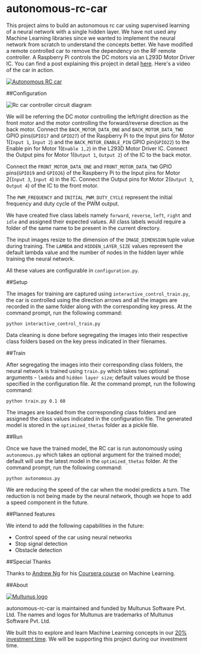 # autonomous-rc-car

This project aims to build an autonomous rc car using supervised learning of a neural network with a single hidden layer. We have not used any Machine Learning libraries since we wanted to implement the neural network from scratch to understand the concepts better. We have modified a remote controlled car to remove the dependency on the RF remote controller. A Raspberry Pi controls the DC motors via an L293D Motor Driver IC. You can find a post explaining this project in detail [here](http://www.multunus.com/blog/2016/07/autonomous-rc-car-using-raspberry-pi-and-neural-networks/). Here's a video of the car in action.

[![Autonomous RC car](https://img.youtube.com/vi/dCyBvLjW6X0/maxresdefault.jpg)](https://www.youtube.com/watch?v=dCyBvLjW6X0&vq=hd1080)

##Configuration

![Rc car controller circuit diagram](https://s3.amazonaws.com/multunus-images/rc_car_circuit_diagram.png)

We will be referring the DC motor controlling the left/right direction as the front motor and the motor controlling the forward/reverse direction as the back motor. Connect the ```BACK_MOTOR_DATA_ONE``` and ```BACK_MOTOR_DATA_TWO``` GPIO pins(`GPIO17` and `GPIO27`) of the Raspberry Pi to the Input pins for Motor 1(`Input 1`, `Input 2`) and the ```BACK_MOTOR_ENABLE_PIN``` GPIO pin(`GPIO22`) to the Enable pin for Motor 1(`Enable 1,2`) in the L293D Motor Driver IC. Connect the Output pins for Motor 1(`Output 1`, `Output 2`) of the IC to the back motor.

Connect the ```FRONT_MOTOR_DATA_ONE``` and ```FRONT_MOTOR_DATA_TWO``` GPIO pins(`GPIO19` and `GPIO26`) of the Raspberry Pi to the Input pins for Motor 2(`Input 3`, `Input 4`) in the IC. Connect the Output pins for Motor 2(`Output 3`, `Output 4`) of the IC to the front motor.

The ```PWM_FREQUENCY``` and ```INITIAL_PWM_DUTY_CYCLE``` represent the initial frequency and duty cycle of the PWM output.

We have created five class labels namely ```forward```, ```reverse```, ```left```, ```right``` and ```idle``` and assigned their expected values. All class labels would require a folder of the same name to be present in the current directory.

The input images resize to the dimension of the ```IMAGE_DIMENSION``` tuple value during training. The ```LAMBDA``` and ```HIDDEN_LAYER_SIZE``` values represent the default lambda value and the number of nodes in the hidden layer while training the neural network.

All these values are configurable in ```configuration.py```.

##Setup

The images for training are captured using ```interactive_control_train.py```, the car is controlled using the direction arrows and all the images are recorded in the same folder along with the corresponding key press. At the command prompt, run the following command:

```
python interactive_control_train.py
```

Data cleaning is done before segregating the images into their respective class folders based on the key press indicated in their filenames.

##Train

After segregating the images into their corresponding class folders, the neural network is trained using ```train.py``` which takes two optional arguments - ```lambda``` and ```hidden layer size```;  default values would be those specified in the configuration file. At the command prompt, run the following command:

```
python train.py 0.1 60
```

The images are loaded from the corresponding class folders and are assigned the class values indicated in the configuration file. The generated model is stored in the ```optimized_thetas``` folder as a pickle file.

##Run

Once we have the trained model, the RC car is run autonomously using ```autonomous.py``` which takes an optional argument for the trained model; default will use the latest model in the ```optimized_thetas``` folder. At the command prompt, run the following command:

```
python autonomous.py
```

We are reducing the speed of the car when the model predicts a turn. The reduction is not being made by the neural network, though we hope to add a speed component in the future.

##Planned features

We intend to add the following capabilities in the future:
* Control speed of the car using neural networks
* Stop signal detection
* Obstacle  detection

##Special Thanks

Thanks to [Andrew Ng](http://www.andrewng.org/) for his [Coursera course](http://www.coursera.org/learn/machine-learning) on Machine Learning.

##About

[![Multunus logo](https://camo.githubusercontent.com/c0701d8866d0962ddc36db56dbf1ce93d712800e/68747470733a2f2f73332e616d617a6f6e6177732e636f6d2f6d756c74756e75732d696d616765732f4d756c74756e75735f4c6f676f5f566563746f725f726573697a65642e706e67)](http://www.multunus.com/?utm_source=github)

autonomous-rc-car is maintained and funded by Multunus Software Pvt. Ltd.
The names and logos for Multunus are trademarks of Multunus Software Pvt. Ltd.

We built this to explore and learn Machine Learning concepts in our [20% investment time](http://www.multunus.com/blog/2016/01/20-investment-time-background-story/). We will be supporting this project during our investment time.
